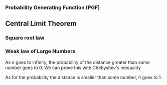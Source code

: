 
### Probability Generating Function (PGF)


## Central Limit Theorem

### Square root law

### Weak law of Large Numbers

As n goes to infinity, the probability of the distance greater than some number goes to 0. We can prove this with Chebyshev's inequality

As for the probability the distance is smaller than some number, it goes to 1.

